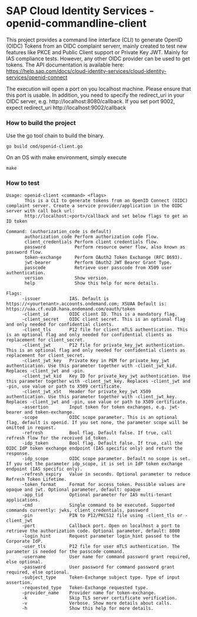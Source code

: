  # SAP Cloud Identity Services - openid-commandline-client
This project provides a command line interface (CLI) to generate OpenID (OIDC) Tokens from an OIDC complaint serverr, mainly created to test new features like PKCE and Public Client support or Private Key JWT. Mainly for IAS compliance tests. However, any other OIDC provider can be used to get tokens.
The API documentation is available here: https://help.sap.com/docs/cloud-identity-services/cloud-identity-services/openid-connect  

The execution will open a port on you localhost machine. Please ensure that this port is usable. In addition, you need to specify the redirect_uri in your OIDC server,
e.g. http://localhost:8080/callback. If you set port 9002, expect redirect_uri http://localhost:9002/callback

### How to build the project

Use the go tool chain to build the binary.
```text
go build cmd/openid-client.go
```
On an OS with make environment, simply execute
```text
make
```
### How to test
```text
Usage: openid-client <command> <flags>
       This is a CLI to generate tokens from an OpenID Connect (OIDC) complaint server. Create a service provider/application in the OIDC server with call back url:
       http://localhost:<port>/callback and set below flags to get an ID token

Command: (authorization_code is default)
       authorization_code Perform authorization code flow.
       client_credentials Perform client credentials flow.
       password           Perform resource owner flow, also known as password flow.
       token-exchange     Perform OAuth2 Token Exchange (RFC 8693).
       jwt-bearer         Perform OAuth2 JWT Bearer Grant Type.
       passcode           Retrieve user passcode from X509 user authentication.
       version            Show version.
       help               Show this help for more details.

Flags:
      -issuer           IAS. Default is https://<yourtenant>.accounts.ondemand.com; XSUAA Default is: https://uaa.cf.eu10.hana.ondemand.com/oauth/token
      -client_id        OIDC client ID. This is a mandatory flag.
      -client_secret    OIDC client secret. This is an optional flag and only needed for confidential clients.
      -client_tls       P12 file for client mTLS authentication. This is an optional flag and only needed for confidential clients as replacement for client_secret.
      -client_jwt       P12 file for private_key_jwt authentication. This is an optional flag and only needed for confidential clients as replacement for client_secret.
      -client_jwt_key   Private Key in PEM for private_key_jwt authentication. Use this parameter together with -client_jwt_kid. Replaces -client_jwt and -pin.
      -client_jwt_kid   Key ID for private_key_jwt authentication. Use this parameter together with -client_jwt_key. Replaces -client_jwt and -pin, use value or path to X509 certificate.
      -client_jwt_x5t   Header for private_key_jwt X509 authentication. Use this parameter together with -client_jwt_key. Replaces -client_jwt and -pin, use value or path to X509 certificate.
      -assertion        Input token for token exchanges, e.g. jwt-bearer and token-exchange.
      -scope            OIDC scope parameter. This is an optional flag, default is openid. If you set none, the parameter scope will be omitted in request.
      -refresh          Bool flag. Default false. If true, call refresh flow for the received id_token.
      -idp_token        Bool flag. Default false. If true, call the OIDC IdP token exchange endpoint (IAS specific only) and return the response.
      -idp_scope        OIDC scope parameter. Default no scope is set. If you set the parameter idp_scope, it is set in IdP token exchange endpoint (IAS specific only).
      -refresh_expiry   Value in seconds. Optional parameter to reduce Refresh Token Lifetime.
      -token_format     Format for access_token. Possible values are opaque and jwt. Optional parameter, default: opaque
      -app_tid          Optional parameter for IAS multi-tenant applications.
      -cmd              Single command to be executed. Supported commands currently: jwks, client_credentials, password
      -pin              PIN to P12/PKCS12 file using -client_tls or -client_jwt
      -port             Callback port. Open on localhost a port to retrieve the authorization code. Optional parameter, default: 8080
      -login_hint       Request parameter login_hint passed to the Corporate IdP.
      -user_tls         P12 file for user mTLS authentication. The parameter is needed for the passcode command.
      -username         User name for command password grant required, else optional.
      -password         User password for command password grant required, else optional.
      -subject_type     Token-Exchange subject type. Type of input assertion.
      -requested_type   Token-Exchange requested type.
      -provider_name    Provider name for token-exchange.
      -k                Skip TLS server certificate verification.
      -v                Verbose. Show more details about calls.
      -h                Show this help for more details.
```
